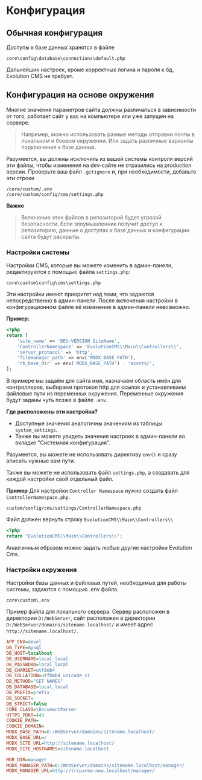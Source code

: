 # Конфигурация #
## Обычная конфигурация ## 

Доступы к базе данных хранятся в файле
```
core\config\database\connections\default.php
```
Дальнейших настроек, кроме корректных логина и пароля к бд, Evolution CMS не требует.

## Конфигурация на основе окружения ## 

Многие значения параметров сайта должны различаться в зависимости от того, работает сайт у вас на компьютере или уже запущен на сервере.

> Например, можно использовать разные методы отправки почты в локальном и боевом окружении. Или задать различные варианты подключения к базе данных.

Разумеется, вы должны исключить из вашей системы контроля версий эти файлы, чтобы изменения на dev-сайте не отразились на production версии.
Проверьте ваш файл `.gitignore` и, при необходимости, добавьте эти строки

```
/core/custom/.env
/core/custom/config/cms/settings.php
```

**Важно**
> Включение этих файлов в репозиторий будет угрозой безопасности. Если злоумышленник получит доступ к репозиторию, данные о доступах к базе данных и конфигурации сайта будут раскрыты.


### Настройки системы ###

Настройки CMS, которые вы можете изменить в админ-панели, редактируются с  помощью файла `settings.php`:

```
core\custom\config\cms\settings.php
```

Эти настройки имеют приоритет над теми, что задаются непосредственно в админ-панели. После включения настройки в конфигурационном файле её изменение в админ-панели невозможно.

**Пример:**

```php
<?php
return [
    'site_name' => 'DEV-VERSION SiteName',
    'ControllerNamespace' => 'EvolutionCMS\\Main\\Controllers\\',
    'server_protocol' => 'http',
    'filemanager_path' => env('MODX_BASE_PATH'), 
    'rb_base_dir' => env('MODX_BASE_PATH') . 'assets/',
];
```
В примере мы задаём для сайта имя, назначаем область имён для контроллеров, выбираем протокол http для ссылок и устанавливаем файловые пути из переменных окружения. Переменные окружения будут заданы чуть позже в файле `.env`.

**Где расположены эти настройки?**

 * Доступные значения аналогичны значениям из таблицы `system_settings`. 
 * Также вы можете увидеть значения настроек в админ-панели во вкладке "Системная конфигурация".


Разумеется, вы можете не использовать директиву `env()` и сразу вписать нужные вам пути.

Также вы можете не использовать файл `settings.php`, а создавать для каждой настройки свой отдельный файл.

**Пример**
Для настройки `Controller Namespace`
нужно создать файл `ControllerNamespace.php`.
```
custom/config/cms/settings/ControllerNamespace.php
````
Файл должен вернуть строку `EvolutionCMS\\Main\\Controllers\\`
```php 
<?php
return "EvolutionCMS\\Main\\Controllers\\";
```
Анаогичным образом можно задать любые другие настройки Evolution Cms.


### Настройки окружения ### 
Настройки базы данных и файловых путей, необходимых для работы системы, задаются  с помощью .env файла.
```
core\custom\.env
```
Пример файла для локального сервера. Сервер расположен в директории `D:/WebServer`, сайт расположен в директории `D:/WebServer/domains/sitename.localhost/` и имеет адрес `http://sitename.localhost/`.

```ini
APP_ENV=devel
DB_TYPE=mysql
DB_HOST=localhost
DB_USERNAME=local_local
DB_PASSWORD=local_local
DB_CHARSET=utf8mb4
DB_COLLATION=utf8mb4_unicode_ci
DB_METHOD="SET NAMES"
DB_DATABASE=local_local
DB_PREFIX=prefix_
DB_SOCKET=
DB_STRICT=false
CORE_CLASS=\DocumentParser
HTTPS_PORT=443
COOKIE_PATH=
COOKIE_DOMAIN=
MODX_BASE_PATH=D:/WebServer/domains/sitename.localhost/
MODX_BASE_URL=/
MODX_SITE_URL=http://sitename.localhost/
MODX_SITE_HOSTNAMES=sitename.localhost

MGR_DIR=manager
MODX_MANAGER_PATH=D:/WebServer/domains/sitename.localhost/manager/
MODX_MANAGER_URL=http://trcparma-new.localhost/manager/

```
